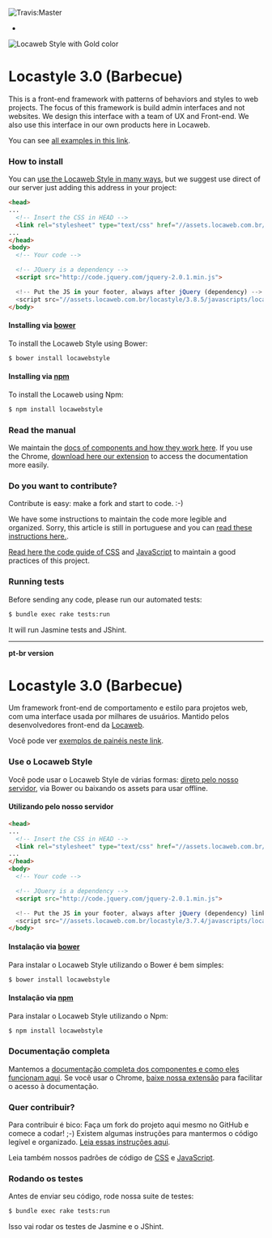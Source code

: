 ![Travis:Master](https://travis-ci.org/locaweb/locawebstyle.svg?branch=master "Travis Master")

-

![Locaweb Style with Gold color](http://i.imgur.com/3mBJPr4.png "Locaweb Style")


# Locastyle 3.0 (Barbecue)

This is a front-end framework with patterns of behaviors and styles to
web projects. The focus of this framework is build admin interfaces
and not websites. We design this interface with a team of UX and
Front-end. We also use this interface in our own products here in
Locaweb.

You can see
[all examples in this link](http://opensource.locaweb.com.br/locawebstyle/documentacao/exemplos/).

### How to install

You can
[use the Locaweb Style in many ways](http://opensource.locaweb.com.br/locawebstyle/documentacao/introducao/),
but we suggest use direct of our server just adding this address in
your project:

```html
<head>
...
  <!-- Insert the CSS in HEAD -->
  <link rel="stylesheet" type="text/css" href="//assets.locaweb.com.br/locastyle/3.8.5/stylesheets/locastyle.css">
...
</head>
<body>
  <!-- Your code -->

  <!-- JQuery is a dependency -->
  <script src="http://code.jquery.com/jquery-2.0.1.min.js">

  <!-- Put the JS in your footer, always after jQuery (dependency) -->
  <script src="//assets.locaweb.com.br/locastyle/3.8.5/javascripts/locastyle.js"></script>
</body>
```


#### Installing via [bower](http://bower.io)

To install the Locaweb Style using Bower:

```sh
$ bower install locawebstyle
```

#### Installing via [npm](https://www.npmjs.com/)

To install the Locaweb using Npm:

```sh
$ npm install locawebstyle
```

### Read the manual

We maintain the
[docs of components and how they work here](http://opensource.locaweb.com.br/locawebstyle/documentacao/introducao/). If
you use the Chrome,
[download here our extension](http://opensource.locaweb.com.br/locawebstyle/documentacao/introducao/chrome/)
to access the documentation more easily.

### Do you want to contribute?

Contribute is easy: make a fork and start to code. :-)

We have some instructions to maintain the code more legible and
organized. Sorry, this article is still in portuguese and you can
[read these instructions here.](http://opensource.locaweb.com.br/locawebstyle/documentacao/introducao/contribua/).

[Read here the code guide of CSS](http://opensource.locaweb.com.br/locawebstyle/documentacao/praticas/css/)
and
[JavaScript](http://opensource.locaweb.com.br/locawebstyle/documentacao/praticas/javascript/)
to maintain a good practices of this project.

### Running tests

Before sending any code, please run our automated tests:

```sh
$ bundle exec rake tests:run
```

It will run Jasmine tests and JShint.

---
**pt-br version**

# Locastyle 3.0 (Barbecue)

Um framework front-end de comportamento e estilo para projetos web,
com uma interface usada por milhares de usuários. Mantido pelos
desenvolvedores front-end da [Locaweb](http://locaweb.com.br/).

Você pode ver
[exemplos de painéis neste link](http://opensource.locaweb.com.br/locawebstyle/documentacao/exemplos/).

### Use o Locaweb Style

Você pode usar o Locaweb Style de várias formas:
[direto pelo nosso servidor](//assets.locaweb.com.br/locastyle/3.7.4/javascripts/locastyle.js),
via Bower ou baixando os assets para usar offline.

#### Utilizando pelo nosso servidor

```html
<head>
...
  <!-- Insert the CSS in HEAD -->
  <link rel="stylesheet" type="text/css" href="//assets.locaweb.com.br/locastyle/3.7.4/stylesheets/locastyle.css">
...
</head>
<body>
  <!-- Your code -->

  <!-- JQuery is a dependency -->
  <script src="http://code.jquery.com/jquery-2.0.1.min.js">

  <!-- Put the JS in your footer, always after jQuery (dependency) link -->
  <script src="//assets.locaweb.com.br/locastyle/3.7.4/javascripts/locastyle.js"></script>
</body>
```

#### Instalação via [bower](http://bower.io)

Para instalar o Locaweb Style utilizando o Bower é bem simples:

```sh
$ bower install locawebstyle
```

#### Instalação via [npm](https://www.npmjs.com/)

Para instalar o Locaweb Style utilizando o Npm:

```sh
$ npm install locawebstyle
```

### Documentação completa

Mantemos a
[documentação completa dos componentes e como eles funcionam aqui](http://opensource.locaweb.com.br/locawebstyle/documentacao/introducao/). Se
você usar o Chrome,
[baixe nossa extensão](http://opensource.locaweb.com.br/locawebstyle/documentacao/introducao/chrome/)
para facilitar o acesso à documentação.

### Quer contribuir?

Para contribuir é bico: Faça um fork do projeto aqui mesmo no GitHub e
comece a codar! ;-) Existem algumas instruções para mantermos o código
legível e
organizado. [Leia essas instruções aqui](http://opensource.locaweb.com.br/locawebstyle/documentacao/introducao/contribua/).

Leia também nossos padrões de código de
[CSS](http://opensource.locaweb.com.br/locawebstyle/documentacao/praticas/css/)
e
[JavaScript](http://opensource.locaweb.com.br/locawebstyle/documentacao/praticas/javascript/).

### Rodando os testes

Antes de enviar seu código, rode nossa suite de testes:

```sh
$ bundle exec rake tests:run
```

Isso vai rodar os testes de Jasmine e o JShint.
